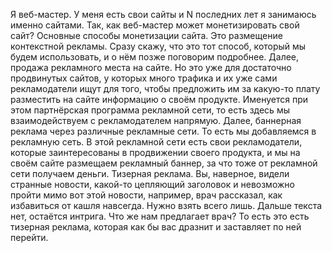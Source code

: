 Я веб-мастер. У меня есть свои сайты и  N последних лет я занимаюсь именно сайтами. Так, как веб-мастер может монетизировать свой сайт? Основные способы монетизации сайта. Это размещение контекстной рекламы. Сразу скажу, что это тот способ, который мы будем использовать, и о нём позже поговорим подробнее. Далее, продажа рекламного места на сайте. Но это уже для достаточно продвинутых сайтов, у которых много трафика и их уже сами рекламодатели ищут для того, чтобы предложить им за какую-то плату разместить на сайте информацию о своём продукте.  Именуется при этом партнёрская программа рекламной сети, то есть здесь мы взаимодействуем с рекламодателем напрямую. Далее, баннерная реклама через различные рекламные сети. То есть мы добавляемся в рекламную сеть. В этой рекламной сети есть свои рекламодатели, которые заинтересованы в продвижении своего продукта, и мы на своём сайте размещаем рекламный баннер, за что тоже от рекламной сети получаем деньги. Тизерная реклама. Вы, наверное, видели странные новости, какой-то цепляющий заголовок и невозможно пройти мимо вот этой новости, например, врач рассказал, как избавиться от кашля навсегда. Нужно взять всего лишь. Дальше текста нет, остаётся интрига. Что же нам предлагает врач? То есть это есть тизерная реклама, которая как бы вас дразнит и заставляет по ней перейти.
